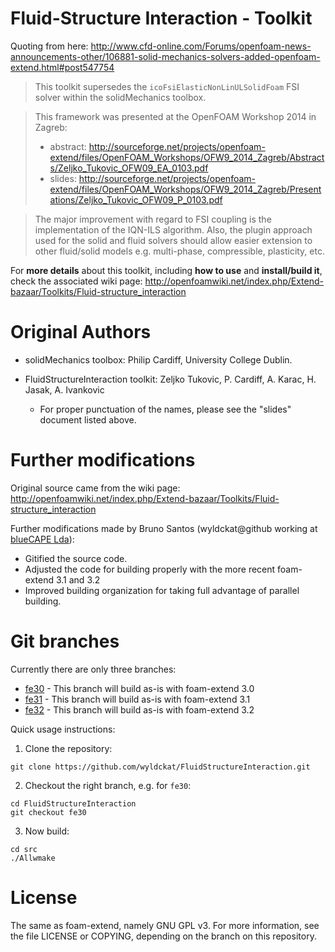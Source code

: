 Fluid-Structure Interaction - Toolkit
=====================================

Quoting from here: http://www.cfd-online.com/Forums/openfoam-news-announcements-other/106881-solid-mechanics-solvers-added-openfoam-extend.html#post547754

> This toolkit supersedes the `icoFsiElasticNonLinULSolidFoam` FSI solver within the solidMechanics toolbox.

> This framework was presented at the OpenFOAM Workshop 2014 in Zagreb:
>   - abstract: http://sourceforge.net/projects/openfoam-extend/files/OpenFOAM_Workshops/OFW9_2014_Zagreb/Abstracts/Zeljko_Tukovic_OFW09_EA_0103.pdf
>   - slides: http://sourceforge.net/projects/openfoam-extend/files/OpenFOAM_Workshops/OFW9_2014_Zagreb/Presentations/Zeljko_Tukovic_OFW09_P_0103.pdf

> The major improvement with regard to FSI coupling is the implementation of the IQN-ILS algorithm.
> Also, the plugin approach used for the solid and fluid solvers should allow easier extension to other fluid/solid models e.g. multi-phase, compressible, plasticity, etc.

For **more details** about this toolkit, including **how to use** and **install/build it**, check the associated wiki page: http://openfoamwiki.net/index.php/Extend-bazaar/Toolkits/Fluid-structure_interaction


Original Authors
================

 * solidMechanics toolbox: Philip Cardiff, University College Dublin.

 * FluidStructureInteraction toolkit: Zeljko Tukovic, P. Cardiff, A. Karac, H. Jasak, A. Ivankovic

    * For proper punctuation of the names, please see the "slides" document listed above.


Further modifications
=====================

Original source came from the wiki page: http://openfoamwiki.net/index.php/Extend-bazaar/Toolkits/Fluid-structure_interaction

Further modifications made by Bruno Santos (wyldckat@github working at [blueCAPE Lda](http://www.bluecape.com.pt)):

 * Gitified the source code.
 * Adjusted the code for building properly with the more recent foam-extend 3.1 and 3.2
 * Improved building organization for taking full advantage of parallel building.

 
Git branches
============

Currently there are only three branches:

  * [fe30](https://github.com/wyldckat/FluidStructureInteraction/tree/fe30) - This branch will build as-is with foam-extend 3.0
  * [fe31](https://github.com/wyldckat/FluidStructureInteraction/tree/fe31) - This branch will build as-is with foam-extend 3.1
  * [fe32](https://github.com/wyldckat/FluidStructureInteraction/tree/fe32) - This branch will build as-is with foam-extend 3.2

Quick usage instructions:

  1. Clone the repository:
  ```
  git clone https://github.com/wyldckat/FluidStructureInteraction.git
  ```
  
  2. Checkout the right branch, e.g. for `fe30`:
  ```
  cd FluidStructureInteraction
  git checkout fe30
  ```

  3. Now build:
  ```
  cd src
  ./Allwmake
  ```


License
=======

The same as foam-extend, namely GNU GPL v3. For more information, see the file LICENSE or COPYING, depending on the branch on this repository.
